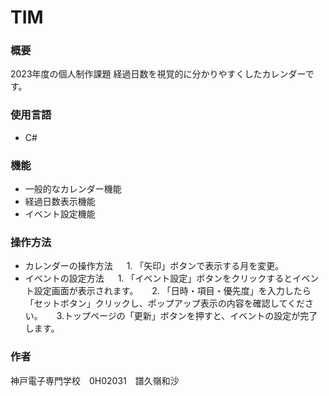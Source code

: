 # TIM

### 概要
2023年度の個人制作課題
経過日数を視覚的に分かりやすくしたカレンダーです。

### 使用言語
- C#

### 機能
- 一般的なカレンダー機能
- 経過日数表示機能
- イベント設定機能

### 操作方法
- カレンダーの操作方法
&emsp; 1. 「矢印」ボタンで表示する月を変更。
- イベントの設定方法
&emsp; 1. 「イベント設定」ボタンをクリックするとイベント設定画面が表示されます。
&emsp; 2. 「日時・項目・優先度」を入力したら「セットボタン」クリックし、ポップアップ表示の内容を確認してください。
&emsp; 3.トップページの「更新」ボタンを押すと、イベントの設定が完了します。


### 作者
神戸電子専門学校　0H02031　譜久嶺和沙